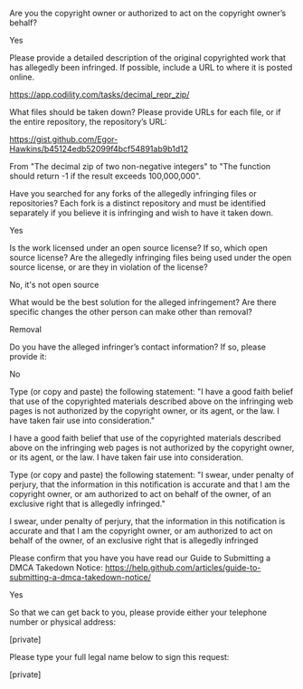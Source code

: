 Are you the copyright owner or authorized to act on the copyright owner’s behalf?

Yes

Please provide a detailed description of the original copyrighted work that has allegedly been infringed. If possible, include a URL to where it is posted online.

https://app.codility.com/tasks/decimal_repr_zip/

What files should be taken down? Please provide URLs for each file, or if the entire repository, the repository’s URL:

https://gist.github.com/Egor-Hawkins/b45124edb52099f4bcf54891ab9b1d12

From "The decimal zip of two non-negative integers" to "The function should return -1 if the result exceeds 100,000,000".

Have you searched for any forks of the allegedly infringing files or repositories? Each fork is a distinct repository and must be identified separately if you believe it is infringing and wish to have it taken down.

Yes

Is the work licensed under an open source license? If so, which open source license? Are the allegedly infringing files being used under the open source license, or are they in violation of the license?

No, it's not open source

What would be the best solution for the alleged infringement? Are there specific changes the other person can make other than removal?

Removal

Do you have the alleged infringer’s contact information? If so, please provide it:

No

Type (or copy and paste) the following statement: "I have a good faith belief that use of the copyrighted materials described above on the infringing web pages is not authorized by the copyright owner, or its agent, or the law. I have taken fair use into consideration."

I have a good faith belief that use of the copyrighted materials described above on the infringing web pages is not authorized by the copyright owner, or its agent, or the law. I have taken fair use into consideration.

Type (or copy and paste) the following statement: "I swear, under penalty of perjury, that the information in this notification is accurate and that I am the copyright owner, or am authorized to act on behalf of the owner, of an exclusive right that is allegedly infringed."

I swear, under penalty of perjury, that the information in this notification is accurate and that I am the copyright owner, or am authorized to act on behalf of the owner, of an exclusive right that is allegedly infringed

Please confirm that you have you have read our Guide to Submitting a DMCA Takedown Notice: https://help.github.com/articles/guide-to-submitting-a-dmca-takedown-notice/

Yes

So that we can get back to you, please provide either your telephone number or physical address:

[private]  

Please type your full legal name below to sign this request:

[private]  
